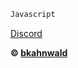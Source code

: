 ```js
Javascript
```

<!DOCTYPE html>
<html>
<body>

[Discord](https://discord.gg/ZHfdCUCHFG)

</body>
</html>

**© [bkahnwald](https://github.com/bkahnwald)**
